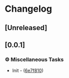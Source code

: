 # Changelog

## [Unreleased]

## [0.0.1]

### ⚙️ Miscellaneous Tasks

- Init - ([6e7f810](https://github.com/takula-tech/nita-obel/commit/6e7f810d11a27a7c2e69dd70ea6cdbb689015f09))
